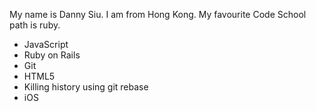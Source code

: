 My name is Danny Siu. I am from Hong Kong. My favourite Code School path is ruby.

* JavaScript
* Ruby on Rails
* Git
* HTML5
* Killing history using git rebase
* iOS